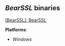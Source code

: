 *BearSSL* binaries
------------------

[[BearSSL]: BearSSL](https://www.bearssl.org)

**Platforms**:
- *Windows*

